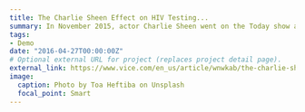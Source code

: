 ```yaml
---
title: The Charlie Sheen Effect on HIV Testing...
summary: In November 2015, actor Charlie Sheen went on the Today show and revealed he's HIV positive...
tags:
- Demo
date: "2016-04-27T00:00:00Z"
# Optional external URL for project (replaces project detail page).
external_link: https://www.vice.com/en_us/article/wnwkab/the-charlie-sheen-effect-on-hiv-testing-was-equivalent-to-7-world-aids-days
image:
  caption: Photo by Toa Heftiba on Unsplash
  focal_point: Smart
---
```

